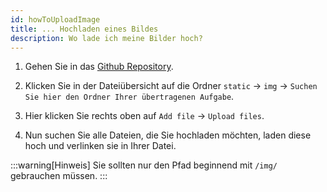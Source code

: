 ```yaml
---
id: howToUploadImage
title: ... Hochladen eines Bildes
description: Wo lade ich meine Bilder hoch?
---
```


1. Gehen Sie in das [Github Repository](https://github.com/FIAE2023/FIAE2023_AP).

2. Klicken Sie in der Dateiübersicht auf die Ordner `static` -> `img` -> `Suchen Sie hier den Ordner Ihrer übertragenen Aufgabe`.

3. Hier klicken Sie rechts oben auf `Add file` -> `Upload files`.

4. Nun suchen Sie alle Dateien, die Sie hochladen möchten, laden diese hoch und verlinken sie in Ihrer Datei.

:::warning[Hinweis]
Sie sollten nur den Pfad beginnend mit `/img/` gebrauchen müssen.
:::
